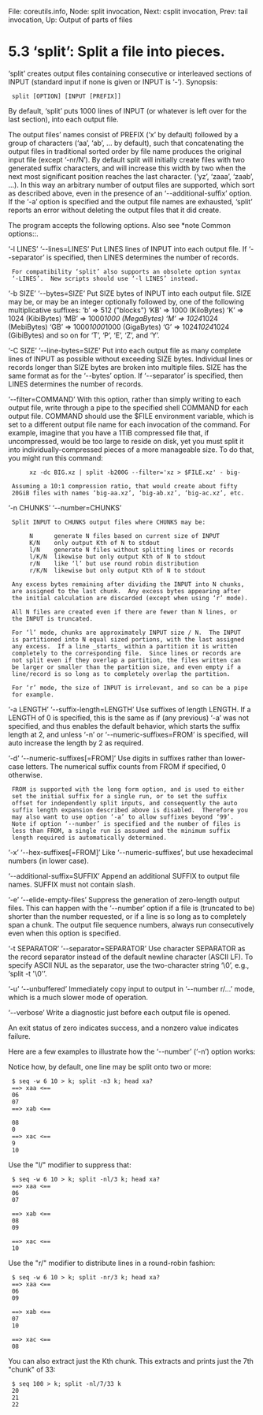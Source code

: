 File: coreutils.info,  Node: split invocation,  Next: csplit invocation,  Prev: tail invocation,  Up: Output of parts of files

5.3 ‘split’: Split a file into pieces.
======================================

‘split’ creates output files containing consecutive or interleaved
sections of INPUT (standard input if none is given or INPUT is ‘-’).
Synopsis:

     split [OPTION] [INPUT [PREFIX]]

   By default, ‘split’ puts 1000 lines of INPUT (or whatever is left
over for the last section), into each output file.

   The output files’ names consist of PREFIX (‘x’ by default) followed
by a group of characters (‘aa’, ‘ab’, ... by default), such that
concatenating the output files in traditional sorted order by file name
produces the original input file (except ‘-nr/N’).  By default split
will initially create files with two generated suffix characters, and
will increase this width by two when the next most significant position
reaches the last character.  (‘yz’, ‘zaaa’, ‘zaab’, ...).  In this way
an arbitrary number of output files are supported, which sort as
described above, even in the presence of an ‘--additional-suffix’
option.  If the ‘-a’ option is specified and the output file names are
exhausted, ‘split’ reports an error without deleting the output files
that it did create.

   The program accepts the following options.  Also see *note Common
options::.

‘-l LINES’
‘--lines=LINES’
     Put LINES lines of INPUT into each output file.  If ‘--separator’
     is specified, then LINES determines the number of records.

     For compatibility ‘split’ also supports an obsolete option syntax
     ‘-LINES’.  New scripts should use ‘-l LINES’ instead.

‘-b SIZE’
‘--bytes=SIZE’
     Put SIZE bytes of INPUT into each output file.  SIZE may be, or may
     be an integer optionally followed by, one of the following
     multiplicative suffixes:
          ‘b’  =>            512 ("blocks")
          ‘KB’ =>           1000 (KiloBytes)
          ‘K’  =>           1024 (KibiBytes)
          ‘MB’ =>      1000*1000 (MegaBytes)
          ‘M’  =>      1024*1024 (MebiBytes)
          ‘GB’ => 1000*1000*1000 (GigaBytes)
          ‘G’  => 1024*1024*1024 (GibiBytes)
     and so on for ‘T’, ‘P’, ‘E’, ‘Z’, and ‘Y’.

‘-C SIZE’
‘--line-bytes=SIZE’
     Put into each output file as many complete lines of INPUT as
     possible without exceeding SIZE bytes.  Individual lines or records
     longer than SIZE bytes are broken into multiple files.  SIZE has
     the same format as for the ‘--bytes’ option.  If ‘--separator’ is
     specified, then LINES determines the number of records.

‘--filter=COMMAND’
     With this option, rather than simply writing to each output file,
     write through a pipe to the specified shell COMMAND for each output
     file.  COMMAND should use the $FILE environment variable, which is
     set to a different output file name for each invocation of the
     command.  For example, imagine that you have a 1TiB compressed file
     that, if uncompressed, would be too large to reside on disk, yet
     you must split it into individually-compressed pieces of a more
     manageable size.  To do that, you might run this command:

          xz -dc BIG.xz | split -b200G --filter='xz > $FILE.xz' - big-

     Assuming a 10:1 compression ratio, that would create about fifty
     20GiB files with names ‘big-aa.xz’, ‘big-ab.xz’, ‘big-ac.xz’, etc.

‘-n CHUNKS’
‘--number=CHUNKS’

     Split INPUT to CHUNKS output files where CHUNKS may be:

          N      generate N files based on current size of INPUT
          K/N    only output Kth of N to stdout
          l/N    generate N files without splitting lines or records
          l/K/N  likewise but only output Kth of N to stdout
          r/N    like ‘l’ but use round robin distribution
          r/K/N  likewise but only output Kth of N to stdout

     Any excess bytes remaining after dividing the INPUT into N chunks,
     are assigned to the last chunk.  Any excess bytes appearing after
     the initial calculation are discarded (except when using ‘r’ mode).

     All N files are created even if there are fewer than N lines, or
     the INPUT is truncated.

     For ‘l’ mode, chunks are approximately INPUT size / N.  The INPUT
     is partitioned into N equal sized portions, with the last assigned
     any excess.  If a line _starts_ within a partition it is written
     completely to the corresponding file.  Since lines or records are
     not split even if they overlap a partition, the files written can
     be larger or smaller than the partition size, and even empty if a
     line/record is so long as to completely overlap the partition.

     For ‘r’ mode, the size of INPUT is irrelevant, and so can be a pipe
     for example.

‘-a LENGTH’
‘--suffix-length=LENGTH’
     Use suffixes of length LENGTH.  If a LENGTH of 0 is specified, this
     is the same as if (any previous) ‘-a’ was not specified, and thus
     enables the default behavior, which starts the suffix length at 2,
     and unless ‘-n’ or ‘--numeric-suffixes=FROM’ is specified, will
     auto increase the length by 2 as required.

‘-d’
‘--numeric-suffixes[=FROM]’
     Use digits in suffixes rather than lower-case letters.  The
     numerical suffix counts from FROM if specified, 0 otherwise.

     FROM is supported with the long form option, and is used to either
     set the initial suffix for a single run, or to set the suffix
     offset for independently split inputs, and consequently the auto
     suffix length expansion described above is disabled.  Therefore you
     may also want to use option ‘-a’ to allow suffixes beyond ‘99’.
     Note if option ‘--number’ is specified and the number of files is
     less than FROM, a single run is assumed and the minimum suffix
     length required is automatically determined.

‘-x’
‘--hex-suffixes[=FROM]’
     Like ‘--numeric-suffixes’, but use hexadecimal numbers (in lower
     case).

‘--additional-suffix=SUFFIX’
     Append an additional SUFFIX to output file names.  SUFFIX must not
     contain slash.

‘-e’
‘--elide-empty-files’
     Suppress the generation of zero-length output files.  This can
     happen with the ‘--number’ option if a file is (truncated to be)
     shorter than the number requested, or if a line is so long as to
     completely span a chunk.  The output file sequence numbers, always
     run consecutively even when this option is specified.

‘-t SEPARATOR’
‘--separator=SEPARATOR’
     Use character SEPARATOR as the record separator instead of the
     default newline character (ASCII LF). To specify ASCII NUL as the
     separator, use the two-character string ‘\0’, e.g., ‘split -t
     '\0'’.

‘-u’
‘--unbuffered’
     Immediately copy input to output in ‘--number r/...’ mode, which is
     a much slower mode of operation.

‘--verbose’
     Write a diagnostic just before each output file is opened.

   An exit status of zero indicates success, and a nonzero value
indicates failure.

   Here are a few examples to illustrate how the ‘--number’ (‘-n’)
option works:

   Notice how, by default, one line may be split onto two or more:

     $ seq -w 6 10 > k; split -n3 k; head xa?
     ==> xaa <==
     06
     07
     ==> xab <==

     08
     0
     ==> xac <==
     9
     10

   Use the "l/" modifier to suppress that:

     $ seq -w 6 10 > k; split -nl/3 k; head xa?
     ==> xaa <==
     06
     07

     ==> xab <==
     08
     09

     ==> xac <==
     10

   Use the "r/" modifier to distribute lines in a round-robin fashion:

     $ seq -w 6 10 > k; split -nr/3 k; head xa?
     ==> xaa <==
     06
     09

     ==> xab <==
     07
     10

     ==> xac <==
     08

   You can also extract just the Kth chunk.  This extracts and prints
just the 7th "chunk" of 33:

     $ seq 100 > k; split -nl/7/33 k
     20
     21
     22

